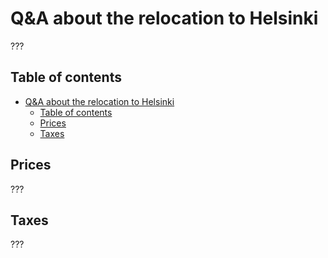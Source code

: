 Q&A about the relocation to Helsinki
====================================

???

Table of contents
-----------------

- [Q&A about the relocation to Helsinki](#q-a-about-the-relocation-to-helsinki)
  * [Table of contents](#table-of-contents)
  * [Prices](#prices)
  * [Taxes](#taxes)

Prices
------

???

Taxes
-----

???



